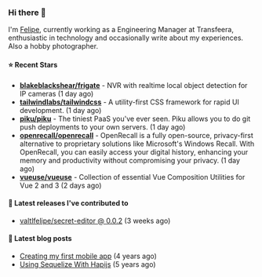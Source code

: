 ### Hi there 👋

I'm [Felipe](https://felipevm.com), currently working as a Engineering Manager at Transfeera, enthusiastic in technology and occasionally write about my experiences. Also a hobby photographer.

#### ⭐ Recent Stars
- **[blakeblackshear/frigate](https://github.com/blakeblackshear/frigate)** - NVR with realtime local object detection for IP cameras (1 day ago)
- **[tailwindlabs/tailwindcss](https://github.com/tailwindlabs/tailwindcss)** - A utility-first CSS framework for rapid UI development. (1 day ago)
- **[piku/piku](https://github.com/piku/piku)** - The tiniest PaaS you&#39;ve ever seen. Piku allows you to do git push deployments to your own servers. (1 day ago)
- **[openrecall/openrecall](https://github.com/openrecall/openrecall)** - OpenRecall is a fully open-source, privacy-first alternative to proprietary solutions like Microsoft&#39;s Windows Recall. With OpenRecall, you can easily access your digital history, enhancing your memory and productivity without compromising your privacy. (1 day ago)
- **[vueuse/vueuse](https://github.com/vueuse/vueuse)** - Collection of essential Vue Composition Utilities for Vue 2 and 3 (2 days ago)

#### 🚀 Latest releases I've contributed to


- [valtlfelipe/secret-editor @ 0.0.2](https://github.com/valtlfelipe/secret-editor/releases/tag/0.0.2) (3 weeks ago)

#### 📄 Latest blog posts
- [Creating my first mobile app](https://felipevm.com/posts/creating-my-first-mobile-app/) (4 years ago)
- [Using Sequelize With Hapijs](https://felipevm.com/posts/using-sequelize-with-hapijs/) (5 years ago)
